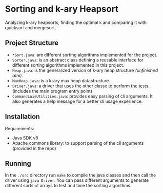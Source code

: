 # Sorting and k-ary Heapsort
Analyzing k-ary heapsorts, finding the optimal k and comparing it with quicksort and mergesort.

## Project Structure

- `*Sort.java`: are different sorting algorithms implemented for the project.
- `Sorter.java`: is an abstract class defining a reusable interface for different sorting algorithms implemented in this project.
- `Heap.java`: is the generalized version of k-ary heap structure _(unfinished atm)_.
- `MaxHeap.java`: is a k-ary max heap datastructure.
- `Driver.java`: a driver that uses the other classe to perform the tests. (includes the main program entry point)
- `CommandLnieUtilities.java`: provides easy parsing of cli arguments. It also generates a help message for a better cli usage experience.

## Installation
Requirements:
- Java SDK v8
- Apache commons library: to support parsing of the cli arguments (provided in the repo)

## Running
In the `./src` directory run `make` to compile the java classes and then call the driver using `java Driver`. You can pass different arguments to generate different sorts of arrays to test and time the sorting algorithms.
